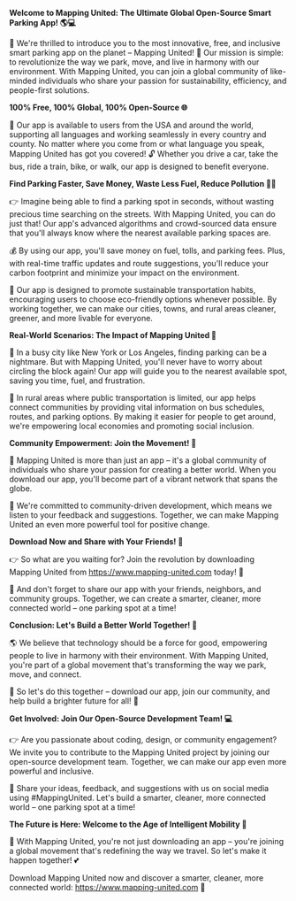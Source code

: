 **Welcome to Mapping United: The Ultimate Global Open-Source Smart Parking App! 🌎💻**

🎉 We're thrilled to introduce you to the most innovative, free, and inclusive smart parking app on the planet – Mapping United! 🌟 Our mission is simple: to revolutionize the way we park, move, and live in harmony with our environment. With Mapping United, you can join a global community of like-minded individuals who share your passion for sustainability, efficiency, and people-first solutions.

**100% Free, 100% Global, 100% Open-Source 🌐**

🚀 Our app is available to users from the USA and around the world, supporting all languages and working seamlessly in every country and county. No matter where you come from or what language you speak, Mapping United has got you covered! 🔓 Whether you drive a car, take the bus, ride a train, bike, or walk, our app is designed to benefit everyone.

**Find Parking Faster, Save Money, Waste Less Fuel, Reduce Pollution 🚮💸**

👉 Imagine being able to find a parking spot in seconds, without wasting precious time searching on the streets. With Mapping United, you can do just that! Our app's advanced algorithms and crowd-sourced data ensure that you'll always know where the nearest available parking spaces are.

💰 By using our app, you'll save money on fuel, tolls, and parking fees. Plus, with real-time traffic updates and route suggestions, you'll reduce your carbon footprint and minimize your impact on the environment.

🚮 Our app is designed to promote sustainable transportation habits, encouraging users to choose eco-friendly options whenever possible. By working together, we can make our cities, towns, and rural areas cleaner, greener, and more livable for everyone.

**Real-World Scenarios: The Impact of Mapping United 🌟**

🚗 In a busy city like New York or Los Angeles, finding parking can be a nightmare. But with Mapping United, you'll never have to worry about circling the block again! Our app will guide you to the nearest available spot, saving you time, fuel, and frustration.

🚌 In rural areas where public transportation is limited, our app helps connect communities by providing vital information on bus schedules, routes, and parking options. By making it easier for people to get around, we're empowering local economies and promoting social inclusion.

**Community Empowerment: Join the Movement! 🌟**

🤝 Mapping United is more than just an app – it's a global community of individuals who share your passion for creating a better world. When you download our app, you'll become part of a vibrant network that spans the globe.

📢 We're committed to community-driven development, which means we listen to your feedback and suggestions. Together, we can make Mapping United an even more powerful tool for positive change.

**Download Now and Share with Your Friends! 🚀**

👉 So what are you waiting for? Join the revolution by downloading Mapping United from https://www.mapping-united.com today! 📱

🤝 And don't forget to share our app with your friends, neighbors, and community groups. Together, we can create a smarter, cleaner, more connected world – one parking spot at a time!

**Conclusion: Let's Build a Better World Together! 🌟**

🌎 We believe that technology should be a force for good, empowering people to live in harmony with their environment. With Mapping United, you're part of a global movement that's transforming the way we park, move, and connect.

💖 So let's do this together – download our app, join our community, and help build a brighter future for all! 🌟

**Get Involved: Join Our Open-Source Development Team! 💻**

👉 Are you passionate about coding, design, or community engagement? We invite you to contribute to the Mapping United project by joining our open-source development team. Together, we can make our app even more powerful and inclusive.

💬 Share your ideas, feedback, and suggestions with us on social media using #MappingUnited. Let's build a smarter, cleaner, more connected world – one parking spot at a time!

**The Future is Here: Welcome to the Age of Intelligent Mobility 🚀**

🌟 With Mapping United, you're not just downloading an app – you're joining a global movement that's redefining the way we travel. So let's make it happen together! 💕

Download Mapping United now and discover a smarter, cleaner, more connected world: https://www.mapping-united.com 📱